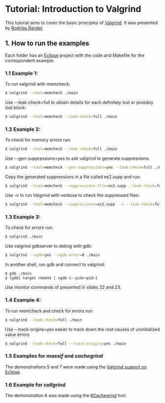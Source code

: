 # Tutorial: Introduction to Valgrind
This tutorial aims to cover the basic principles of [Valgrind](http://valgrind.org).  It was presented by [Rodrigo Randel](https://www.gerad.ca/events/1576).
    

## 1. How to run the examples
Each folder has an [Eclipse](https://www.eclipse.org) project with the code and Makefile for the correspondent example. 

### 1.1 Example 1:
To run valgrind with memcheck:
```sh
$ valgrind --tool=memcheck ./main
```
Use --leak-check=full to obtain details for each definitely lost or possibly lost block:
```sh
$ valgrind --tool=memcheck --leak-check=full ./main
```

### 1.2 Example 2:
To check for memory errors run:
```sh
$ valgrind --tool=memcheck --leak-check=full ./main
```
Use --gen-suppressions=yes to ask valgrind to generate suppressions:
```sh
$ valgrind --tool=memcheck --gen-suppressions=yes --leak-check=full ./main
```
Copy the generated suppressions in a file called ex2.supp and run:
```sh
$ valgrind --tool=memcheck --suppressions-file=ex2.supp --leak-check=full ./main
```
Use -v to run Valgrind with verbose to check the suppressed files:
```sh
$ valgrind --tool=memcheck --suppressions=ex2.supp  -v --leak-check=full ./main
```

### 1.3 Example 3:
To check for errors run:
```sh
$ valgrind ./main
```
Use valgrind gdbserver to debug with gdb:
```sh
$ valgrind --vgdb=yes --vgdb-error=0 ./main
```
In another shell, run gdb and connect to valgrind:
```sh
$ gdb ./main
$ (gdb) target remote | vgdb (--pid=<pid>)
```
Use monitor commands of presented in slides 22 and 23.

### 1.4 Example 4:
To run memcheck and check for errors run:
```sh
$ valgrind --leak-check=full ./main
```
Use --track-origins=yes easier to track down the root causes of uninitialized value errors
```sh
$ valgrind --leak-check=full --track-origins=yes ./main
```

### 1.5 Examples for *massif* and *cachegrind*
The demonstrations 5 and 7 were made using the [Valgrind support on Eclipse](https://www.eclipse.org/linuxtools/projectPages/valgrind/). 

### 1.6 Example for *callgrind*
The demonstration 6 was made using the [KCachegrind](http://kcachegrind.sourceforge.net/html/Home.html) tool.

